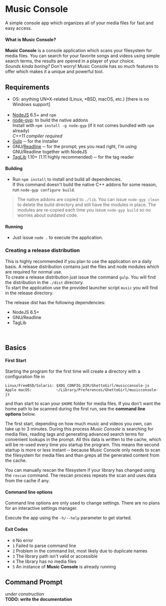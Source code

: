# Music Console

A simple console app which organizes all of your media files for fast and easy access.

#### What is Music Console?

**Music Console** is a console application which scans your filesystem for media files. You can search for your favorite songs and videos using simple search terms, the results are opened in a player of your choice.</br>
*Sounds kinda boring?* Don't worry! Music Console has so much features to offer which makes it a unique and powerful tool.


## Requirements

 - OS: anything UN*X-related (Linux, *BSD, macOS, etc.) [there is no Windows support]
</br></br>
 - [NodeJS](https://www.nodejs.org) 6.5+ and `npm`
 - [node-gyp](https://github.com/nodejs/node-gyp): to build the native addons </br>
   Install with `npm install -g node-gyp` (if it not comes bundled with `npm` already) </br>
   *C++11 compiler required*
 - [Gulp](https://www.npmjs.com/package/gulp) ─ for the installer
 - GNU/[Readline](http://ftp.gnu.org/gnu/readline/) ─ for the prompt; yes you read right, I'm using GNU/Readline together with NodeJS
 - [TagLib](https://taglib.github.io/) 1.10+ (1.11 highly recommended) ─ for the tag reader

#### Building

 - Run `npm install` to install and build all dependencies. </br>
   If this command doesn't build the native C++ addons for some reason, run `node-gyp configure build`.

> The native addons are copied to `./lib`. You can issue `node-gyp clean` to delete the build directory and still have the modules in place. The modules are re-copied each time you issue `node-gyp build` so no worries about outdated code.

#### Running

 - Just issue `node .` to execute the application.

### Creating a release distribution

This is highly recommended if you plan to use the application on a daily basis. A release distribution contains just the files and node modules which are required for normal use. </br>
To create a release distribution just issue the command `gulp`. You will find the distribution in the `./dist` directory. </br>
To start the application use the provided launcher script `music` you will find in the release directory.

The release dist has the following dependencies:
 - NodeJS 6.5+
 - GNU/Readline
 - TagLib


</br>


## Basics

#### First Start

Starting the program for the first time will create a directory with a configuration file in
```
Linux/FreeBSD/Solaris: $XDG_CONFIG_DIR/GhettoGirl/musicconsole-js
Apple macOS:           ~/Library/Preferences/GhettoGirl/musicconsole-js
```
and than start to scan your `$HOME` folder for media files. If you don't want the home path to be scanned during the first run, see the **command line options** below.

The first start, depending on how much music and videos you own, can take up to 3 minutes.
During this process *Music Console* is searching for media files, reading tags and generating advanced
search terms for convenient lookups in the prompt. All this data is written to the cache,
which will be re-used every time you startup the program. This means the second startup
is more or less instant ─ because Music Console only needs to scan the filesystem for media
files and than greps all the generated content from the cache.

You can manually rescan the filesystem if your library has changed using the `rescan` command.
The rescan process repeats the scan and uses data from the cache if any.

#### Command line options

Command line options are only used to change settings. There are no plans for an interactive
settings manager.

Execute the app using the `-h/--help` parameter to get started.

#### Exit Codes

 - `0` No error
 - `1` Failed to parse command line
 - `2` Problem in the command list, most likely due to duplicate names
 - `3` The library path isn't valid or accessible
 - `4` The library has no media files
 - `5` An instance of **Music Console** is already running


## Command Prompt

*under construction* </br>
**TODO: write the documentation**


